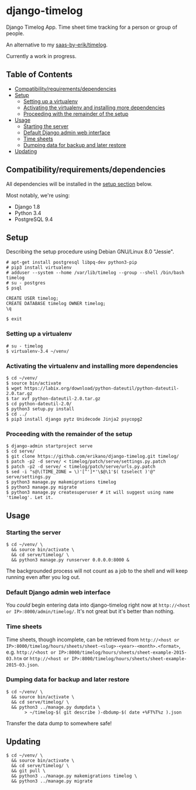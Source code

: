 # django-timelog

Django Timelog App. Time sheet time tracking for a person or group of people.

An alternative to my [saas-by-erik/timelog](https://github.com/saas-by-erik/timelog).

Currently a work in progress.

## Table of Contents

* [Compatibility/requirements/dependencies](#compatibilityrequirementsdependencies)
* [Setup](#setup)
  - [Setting up a virtualenv](#setting-up-a-virtualenv)
  - [Activating the virtualenv and installing more dependencies](#activating-the-virtualenv-and-installing-more-dependencies)
  - [Proceeding with the remainder of the setup](#proceeding-with-the-remainder-of-the-setup)
* [Usage](#usage)
  - [Starting the server](#starting-the-server)
  - [Default Django admin web interface](#default-django-admin-web-interface)
  - [Time sheets](#time-sheets)
  - [Dumping data for backup and later restore](#dumping-data-for-backup-and-later-restore)
* [Updating](#updating)

## Compatibility/requirements/dependencies

All dependencies will be installed in the [setup section](#setup) below.

Most notably, we're using:

  * Django 1.8
  * Python 3.4
  * PostgreSQL 9.4

## Setup

Describing the setup procedure using Debian GNU/Linux 8.0 "Jessie".

```
# apt-get install postgresql libpq-dev python3-pip
# pip3 install virtualenv
# adduser --system --home /var/lib/timelog --group --shell /bin/bash timelog
# su - postgres
$ psql
```

```
CREATE USER timelog;
CREATE DATABASE timelog OWNER timelog;
\q
```

```
$ exit
```

### Setting up a virtualenv

```
# su - timelog
$ virtualenv-3.4 ~/venv/
```

### Activating the virtualenv and installing more dependencies

```
$ cd ~/venv/
$ source bin/activate
$ wget https://labix.org/download/python-dateutil/python-dateutil-2.0.tar.gz
$ tar xvf python-dateutil-2.0.tar.gz
$ cd python-dateutil-2.0/
$ python3 setup.py install
$ cd ../
$ pip3 install django pytz Unidecode Jinja2 psycopg2
```

### Proceeding with the remainder of the setup

```
$ django-admin startproject serve
$ cd serve/
$ git clone https://github.com/erikano/django-timelog.git timelog/
$ patch -p2 -d serve/ < timelog/patch/serve/settings.py.patch
$ patch -p2 -d serve/ < timelog/patch/serve/urls.py.patch
$ sed -i "s@\(TIME_ZONE = \)'[^']*'\$@\1'$( tzselect )'@" serve/settings.py
$ python3 manage.py makemigrations timelog
$ python3 manage.py migrate
$ python3 manage.py createsuperuser # it will suggest using name 'timelog'. Let it.
```

## Usage

### Starting the server

```
$ cd ~/venv/ \
  && source bin/activate \
  && cd serve/timelog/ \
  && python3 manage.py runserver 0.0.0.0:8000 &
```

The backgrounded process will not count as a job to the shell and
will keep running even after you log out.

### Default Django admin web interface

You *could* begin entering data into django-timelog right now at
`http://<host or IP>:8000/admin/timelog/`.
It's not great but it's better than nothing.

### Time sheets

Time sheets, though incomplete, can be retrieved from 
`http://<host or IP>:8000/timelog/hours/sheets/sheet-<slug>-<year>-<month>.<format>`, e.g.
`http://<host or IP>:8000/timelog/hours/sheets/sheet-example-2015-03.htm` or
`http://<host or IP>:8000/timelog/hours/sheets/sheet-example-2015-03.json`.

### Dumping data for backup and later restore

```
$ cd ~/venv/ \
  && source bin/activate \
  && cd serve/timelog/ \
  && python3 ../manage.py dumpdata \
       > ~/timelog-$( git describe )-dbdump-$( date +%FT%T%z ).json
```

Transfer the data dump to somewhere safe!

## Updating

```
$ cd ~/venv/ \
  && source bin/activate \
  && cd serve/timelog/ \
  && git pull \
  && python3 ../manage.py makemigrations timelog \
  && python3 ../manage.py migrate
```
